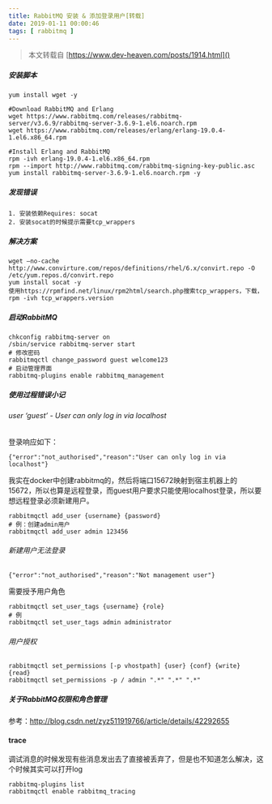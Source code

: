 ```yaml
---
title: RabbitMQ 安装 & 添加登录用户[转载]
date: 2019-01-11 00:00:46
tags: [ rabbitmq ]
---
```


> 本文转载自 [https://www.dev-heaven.com/posts/1914.html]()

##### 安装脚本

```
yum install wget -y

#Download RabbitMQ and Erlang
wget https://www.rabbitmq.com/releases/rabbitmq-server/v3.6.9/rabbitmq-server-3.6.9-1.el6.noarch.rpm
wget https://www.rabbitmq.com/releases/erlang/erlang-19.0.4-1.el6.x86_64.rpm

#Install Erlang and RabbitMQ
rpm -ivh erlang-19.0.4-1.el6.x86_64.rpm 
rpm --import http://www.rabbitmq.com/rabbitmq-signing-key-public.asc
yum install rabbitmq-server-3.6.9-1.el6.noarch.rpm -y
```

##### 发现错误

```
1. 安装依赖Requires: socat
2. 安装socat的时候提示需要tcp_wrappers
```

##### 解决方案

```
wget –no-cache http://www.convirture.com/repos/definitions/rhel/6.x/convirt.repo -O /etc/yum.repos.d/convirt.repo
yum install socat -y
使用https://rpmfind.net/linux/rpm2html/search.php搜索tcp_wrappers，下载，rpm -ivh tcp_wrappers.version
```

##### 启动RabbitMQ

```
chkconfig rabbitmq-server on
/sbin/service rabbitmq-server start
# 修改密码
rabbitmqctl change_password guest welcome123
# 启动管理界面
rabbitmq-plugins enable rabbitmq_management
```

##### 使用过程错误小记

###### user ‘guest’ - User can only log in via localhost

登录响应如下：

```
{"error":"not_authorised","reason":"User can only log in via localhost"}
```

我实在docker中创建rabbitmq的，然后将端口15672映射到宿主机器上的15672，所以也算是远程登录，而guest用户要求只能使用localhost登录，所以要想远程登录必须新建用户。

```
rabbitmqctl add_user {username} {password}
# 例：创建admin用户
rabbitmqctl add_user admin 123456
```

###### 新建用户无法登录

```
{"error":"not_authorised","reason":"Not management user"}
```

需要授予用户角色

```
rabbitmqctl set_user_tags {username} {role}
# 例
rabbitmqctl set_user_tags admin administrator
```

###### 用户授权

```
rabbitmqctl set_permissions [-p vhostpath] {user} {conf} {write} {read}
rabbitmqctl set_permissions -p / admin ".*" ".*" ".*"
```

##### 关于RabbitMQ权限和角色管理

参考：<http://blog.csdn.net/zyz511919766/article/details/42292655>

#### trace

调试消息的时候发现有些消息发出去了直接被丢弃了，但是也不知道怎么解决，这个时候其实可以打开log

```
rabbitmq-plugins list
rabbitmqctl enable rabbitmq_tracing
```

